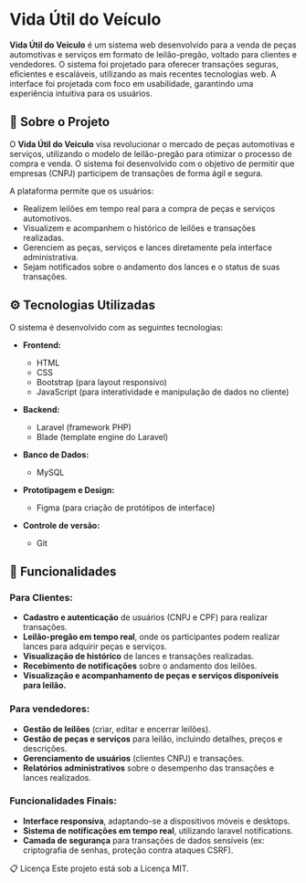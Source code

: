 # Vida Útil do Veículo 

**Vida Útil do Veículo** é um sistema web desenvolvido para a venda de peças automotivas e serviços em formato de leilão-pregão, voltado para clientes e vendedores. O sistema foi projetado para oferecer transações seguras, eficientes e escaláveis, utilizando as mais recentes tecnologias web. A interface foi projetada com foco em usabilidade, garantindo uma experiência intuitiva para os usuários.

## 🚗 Sobre o Projeto

O **Vida Útil do Veículo** visa revolucionar o mercado de peças automotivas e serviços, utilizando o modelo de leilão-pregão para otimizar o processo de compra e venda. O sistema foi desenvolvido com o objetivo de permitir que empresas (CNPJ) participem de transações de forma ágil e segura.

A plataforma permite que os usuários:
- Realizem leilões em tempo real para a compra de peças e serviços automotivos.
- Visualizem e acompanhem o histórico de leilões e transações realizadas.
- Gerenciem as peças, serviços e lances diretamente pela interface administrativa.
- Sejam notificados sobre o andamento dos lances e o status de suas transações.

## ⚙️ Tecnologias Utilizadas

O sistema é desenvolvido com as seguintes tecnologias:

- **Frontend:**
  - HTML
  - CSS
  - Bootstrap (para layout responsivo)
  - JavaScript (para interatividade e manipulação de dados no cliente)

- **Backend:**
  - Laravel (framework PHP)
  - Blade (template engine do Laravel)

- **Banco de Dados:**
  - MySQL

- **Prototipagem e Design:**
  - Figma (para criação de protótipos de interface)

- **Controle de versão:**
  - Git

## 🎯 Funcionalidades

### Para Clientes:
- **Cadastro e autenticação** de usuários (CNPJ e CPF) para realizar transações.
- **Leilão-pregão em tempo real**, onde os participantes podem realizar lances para adquirir peças e serviços.
- **Visualização de histórico** de lances e transações realizadas.
- **Recebimento de notificações** sobre o andamento dos leilões.
- **Visualização e acompanhamento de peças e serviços disponíveis para leilão.**

### Para vendedores:
- **Gestão de leilões** (criar, editar e encerrar leilões).
- **Gestão de peças e serviços** para leilão, incluindo detalhes, preços e descrições.
- **Gerenciamento de usuários** (clientes CNPJ) e transações.
- **Relatórios administrativos** sobre o desempenho das transações e lances realizados.

### Funcionalidades Finais:
- **Interface responsiva**, adaptando-se a dispositivos móveis e desktops.
- **Sistema de notificações em tempo real**, utilizando laravel notifications.
- **Camada de segurança** para transações de dados sensíveis (ex: criptografia de senhas, proteção contra ataques CSRF).



📋 Licença
Este projeto está sob a Licença MIT.
